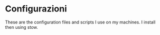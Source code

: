 # Configurazioni

These are the configuration files and scripts I use on my machines. I install then using stow.

